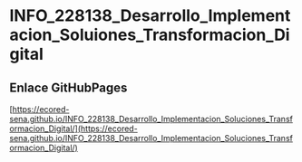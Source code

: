 # **INFO_228138_Desarrollo_Implementacion_Soluiones_Transformacion_Digital**

## **Enlace GitHubPages**

[https://ecored-sena.github.io/INFO_228138_Desarrollo_Implementacion_Soluciones_Transformacion_Digital/](https://ecored-sena.github.io/INFO_228138_Desarrollo_Implementacion_Soluciones_Transformacion_Digital/)

#
